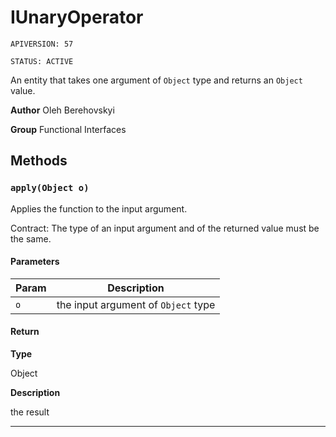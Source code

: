 # IUnaryOperator

`APIVERSION: 57`

`STATUS: ACTIVE`

An entity that takes one argument of `Object` type and returns an `Object` value.


**Author** Oleh Berehovskyi


**Group** Functional Interfaces

## Methods
### `apply(Object o)`

Applies the function to the input argument. <p>Contract: The type of an input argument and of the returned value must be the same.</p>

#### Parameters
|Param|Description|
|---|---|
|`o`|the input argument of `Object` type|

#### Return

**Type**

Object

**Description**

the result

---
